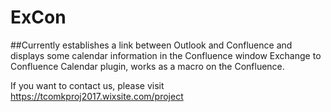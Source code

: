 # ExCon
##Currently establishes a link between Outlook and Confluence and displays some calendar information in the Confluence window
Exchange to Confluence Calendar plugin, works as a macro on the Confluence.

If you want to contact us, please visit https://tcomkproj2017.wixsite.com/project

